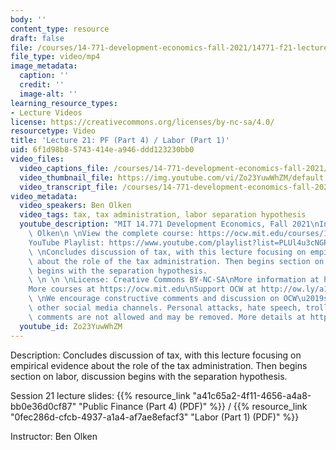 ```yaml
---
body: ''
content_type: resource
draft: false
file: /courses/14-771-development-economics-fall-2021/14771-f21-lecture-21-v2_360p_16_9.mp4
file_type: video/mp4
image_metadata:
  caption: ''
  credit: ''
  image-alt: ''
learning_resource_types:
- Lecture Videos
license: https://creativecommons.org/licenses/by-nc-sa/4.0/
resourcetype: Video
title: 'Lecture 21: PF (Part 4) / Labor (Part 1)'
uid: 6f1d98b8-5743-414e-a946-ddd123230bb0
video_files:
  video_captions_file: /courses/14-771-development-economics-fall-2021/1qv2wCQfPA4eXp9d_b_kQWEqlDz4XSCRe_transcript.webvtt
  video_thumbnail_file: https://img.youtube.com/vi/Zo23YuwWhZM/default.jpg
  video_transcript_file: /courses/14-771-development-economics-fall-2021/1qv2wCQfPA4eXp9d_b_kQWEqlDz4XSCRe_transcript.pdf
video_metadata:
  video_speakers: Ben Olken
  video_tags: tax, tax administration, labor separation hypothesis
  youtube_description: "MIT 14.771 Development Economics, Fall 2021\nInstructor: Ben\
    \ Olken\n \nView the complete course: https://ocw.mit.edu/courses/14-771-development-economics-fall-2021\n\
    YouTube Playlist: https://www.youtube.com/playlist?list=PLUl4u3cNGP61kvh3caDts2R6LmkYbmzaG\n\
    \ \nConcludes discussion of tax, with this lecture focusing on empirical evidence\
    \ about the role of the tax administration. Then begins section on labor, discussion\
    \ begins with the separation hypothesis.                                     \
    \ \n \n \nLicense: Creative Commons BY-NC-SA\nMore information at https://ocw.mit.edu/terms\n\
    More courses at https://ocw.mit.edu\nSupport OCW at http://ow.ly/a1If50zVRlQ\n\
    \ \nWe encourage constructive comments and discussion on OCW\u2019s YouTube and\
    \ other social media channels. Personal attacks, hate speech, trolling, and inappropriate\
    \ comments are not allowed and may be removed. More details at https://ocw.mit.edu/comments."
  youtube_id: Zo23YuwWhZM
---
```

Description: Concludes discussion of tax, with this lecture focusing on empirical evidence about the role of the tax administration. Then begins section on labor, discussion begins with the separation hypothesis.

Session 21 lecture slides: {{% resource_link "a41c65a2-4f11-4656-a4a8-bb0e36d0cf87" "Public Finance (Part 4) (PDF)" %}} / {{% resource_link "0fec286d-cfcb-4937-a1a4-af7ae8efacf3" "Labor (Part 1) (PDF)" %}}

Instructor: Ben Olken